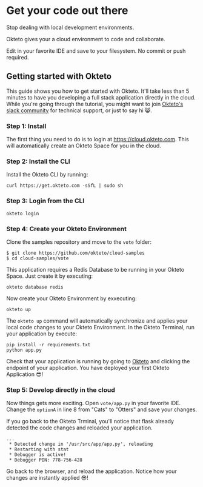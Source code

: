 # Get your code out there

Stop dealing with local development environments.

Okteto gives your a cloud environment to code and collaborate.

Edit in your favorite IDE and save to your filesystem. No commit or push required.

## Getting started with Okteto

This guide shows you how to get started with Okteto. It'll take less than 5 minutes to have you developing a full stack application directly in the cloud. While you're going through the tutorial, you might want to join [Okteto's slack community](https://okteto-community.slack.com/join/shared_invite/enQtNDg3MTMyMzA1OTg3LTY1NzE0MGM5YjMwOTAzN2YxZTU3ZjkzNTNkM2Y1YmJjMjlkODU5Mzc1YzY0OThkNWRhYzhkMTM2NWFlY2RkMDk") for technical support, or just to say hi 😸.

### Step 1: Install

The first thing you need to do is to login at https://cloud.okteto.com. This will automatically create an Okteto Space for you in the cloud.

### Step 2: Install the CLI

Install the Okteto CLI by running:

```console
curl https://get.okteto.com -sSfL | sudo sh
```

### Step 3: Login from the CLI

```console
okteto login
```

### Step 4: Create your Okteto Environment

Clone the samples repository and move to the `vote` folder:
```console
$ git clone https://github.com/okteto/cloud-samples
$ cd cloud-samples/vote
```

This application requires a Redis Database to be running in your Okteto Space. Just create it by executing:

```console
okteto database redis
```

Now create your Okteto Environment by exxecuting:

```console
okteto up
```

The `okteto up` command will automatically synchronize and applies your local code changes to your Okteto Environment. In the Okteto Terminal, run your application by execute:

```console
pip install -r requirements.txt
python app.py
```

Check that your application is running by going to [Okteto](https://cloud.okteto.com) and clicking the endpoint of your application. You have deployed your first Okteto Application 😎! 

### Step 5: Develop directly in the cloud

Now things gets more exciting. Open `vote/app.py` in your favorite IDE. Change the `optionA` in line 8 from "Cats" to "Otters" and save your changes.

If you go back to the Okteto Trminal, you'll notice that flask already detected the code changes and reloaded your application.
```console
...
 * Detected change in '/usr/src/app/app.py', reloading
 * Restarting with stat
 * Debugger is active!
 * Debugger PIN: 778-756-428
```

Go back to the browser, and reload the application. Notice how your changes are instantly applied 😎! 
